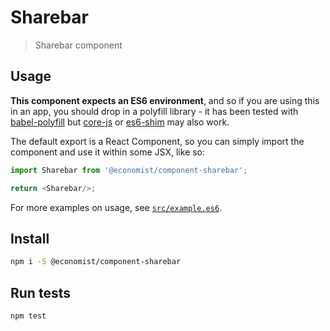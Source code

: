
# Sharebar
> Sharebar component

## Usage

**This component expects an ES6 environment**, and so if you are using this in an app,
you should drop in a polyfill library - it has been tested with [babel-polyfill] but
[core-js] or [es6-shim] may also work.

[babel-polyfill]: https://babeljs.io/docs/usage/polyfill/
[core-js]: https://www.npmjs.com/package/core-js
[es6-shim]: https://www.npmjs.com/package/es6-shim

The default export is a React Component, so you can simply import the component and use
it within some JSX, like so:

```js
import Sharebar from '@economist/component-sharebar';

return <Sharebar/>;
```

For more examples on usage, see [`src/example.es6`](./src/example.es6).

## Install

```bash
npm i -S @economist/component-sharebar
```

## Run tests

```bash
npm test
```
